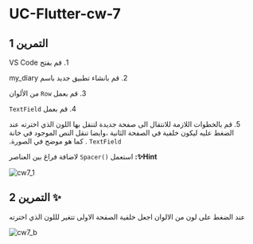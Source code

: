 # UC-Flutter-cw-7

## **التمرين 1**


&#x202b;1. قم بفتح VS Code 

&#x202b;2. قم بانشاء تطبيق جديد باسم my_diary

&#x202b;3. قم بعمل `Row` من الألوان 

&#x202b;4. قم بعمل `TextField`

&#x202b;5. قم بالخطوات اللازمة للانتقال الى صفحة جديدة لتنقل بها اللون الذي اخترته عند الضغط عليه ليكون خلفية في الصفحة الثانية ،وايضا تنقل النص الموجود في خانة `TextField` . كما هو موضح في الصورة.


&#x202b;**‏Hint✨:** استعمل `()Spacer` لاضافة فراغ بين العناصر



![cw7_1](https://user-images.githubusercontent.com/66527073/191332467-4b16af5d-b8e0-4dc2-8f89-5120f39a1696.gif)



## **التمرين 2 ✨**

&#x202b;عند الضغط على لون من الالوان اجعل خلفية الصفحة الاولى تتغير لللون الذي اخترته

![cw7_b](https://user-images.githubusercontent.com/66527073/191336205-5146a2b1-5471-4841-8ba8-47e73dc3606a.gif)
